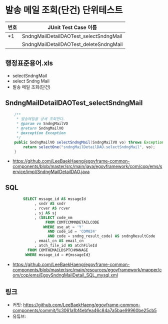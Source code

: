 # 발송 메일 조회(단건) 단위테스트

|번호|JUnit Test Case 이름|
|-|-|
|*1|SndngMailDetailDAOTest_selectSndngMail|
||SndngMailDetailDAOTest_deleteSndngMail|

## 행정표준용어.xls

- selectSndngMail
- select Sndng Mail
- 발송 메일 조회(단건)

## SndngMailDetailDAOTest_selectSndngMail

```java
	/**
	 * 발송메일을 상세 조회한다.
	 * @param vo SndngMailVO
	 * @return SndngMailVO
	 * @exception Exception
	 */
	public SndngMailVO selectSndngMail(SndngMailVO vo) throws Exception {
		return selectOne("sndngMailDetailDAO.selectSndngMail", vo);
	}
```

- https://github.com/LeeBaekHaeng/egovframe-common-components/blob/master/src/main/java/egovframework/com/cop/ems/service/impl/SndngMailDetailDAO.java

## SQL

```sql
		SELECT mssage_id AS mssageId
		     , sndr AS sndr
		     , rcver AS rcver
		     , sj AS sj
		     , (SELECT code_nm 
		          FROM COMTCCMMNDETAILCODE 
		         WHERE use_at = 'Y' 
		           AND code_id = 'COM024'
		           AND code = sndng_result_code) AS sndngResultCode
		     , email_cn AS email_cn
		     , atch_file_id AS atchFileId
		  FROM COMTHEMAILDSPTCHMANAGE
		 WHERE mssage_id = #{mssageId}
```

- https://github.com/LeeBaekHaeng/egovframe-common-components/blob/master/src/main/resources/egovframework/mapper/com/cop/ems/EgovSndngMailDetail_SQL_mysql.xml

## 링크

- 커밋: https://github.com/LeeBaekHaeng/egovframe-common-components/commit/1c3061a1bf4ebfea46c84a7a5bae99960be25cb5
- 유튜브: 
